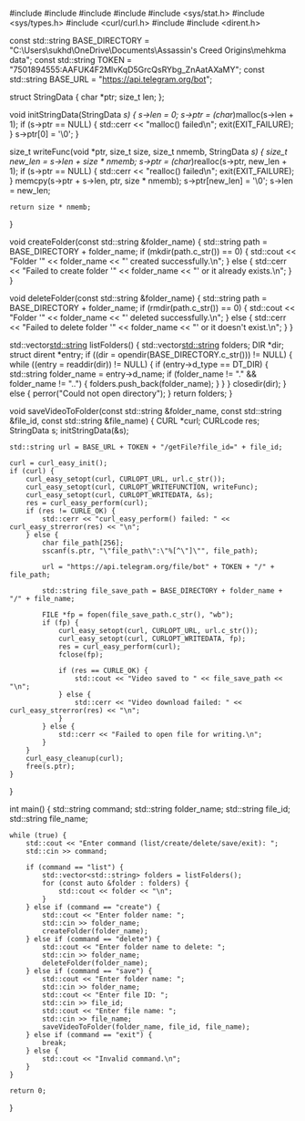 #include <iostream>
#include <fstream>
#include <cstdlib>
#include <cstring>
#include <sys/stat.h>
#include <sys/types.h>
#include <curl/curl.h>
#include <vector>
#include <dirent.h>

const std::string BASE_DIRECTORY = "C:\Users\sukhd\OneDrive\Documents\Assassin's Creed Origins\mehkma data";
const std::string TOKEN = "7501894555:AAFUK4F2MlvKqD5GrcQsRYbg_ZnAatAXaMY";
const std::string BASE_URL = "https://api.telegram.org/bot";

struct StringData {
    char *ptr;
    size_t len;
};

void initStringData(StringData *s) {
    s->len = 0;
    s->ptr = (char*)malloc(s->len + 1);
    if (s->ptr == NULL) {
        std::cerr << "malloc() failed\n";
        exit(EXIT_FAILURE);
    }
    s->ptr[0] = '\0';
}

size_t writeFunc(void *ptr, size_t size, size_t nmemb, StringData *s) {
    size_t new_len = s->len + size * nmemb;
    s->ptr = (char*)realloc(s->ptr, new_len + 1);
    if (s->ptr == NULL) {
        std::cerr << "realloc() failed\n";
        exit(EXIT_FAILURE);
    }
    memcpy(s->ptr + s->len, ptr, size * nmemb);
    s->ptr[new_len] = '\0';
    s->len = new_len;

    return size * nmemb;
}

void createFolder(const std::string &folder_name) {
    std::string path = BASE_DIRECTORY + folder_name;
    if (mkdir(path.c_str()) == 0) {
        std::cout << "Folder '" << folder_name << "' created successfully.\n";
    } else {
        std::cerr << "Failed to create folder '" << folder_name << "' or it already exists.\n";
    }
}

void deleteFolder(const std::string &folder_name) {
    std::string path = BASE_DIRECTORY + folder_name;
    if (rmdir(path.c_str()) == 0) {
        std::cout << "Folder '" << folder_name << "' deleted successfully.\n";
    } else {
        std::cerr << "Failed to delete folder '" << folder_name << "' or it doesn't exist.\n";
    }
}

std::vector<std::string> listFolders() {
    std::vector<std::string> folders;
    DIR *dir;
    struct dirent *entry;
    if ((dir = opendir(BASE_DIRECTORY.c_str())) != NULL) {
        while ((entry = readdir(dir)) != NULL) {
            if (entry->d_type == DT_DIR) {
                std::string folder_name = entry->d_name;
                if (folder_name != "." && folder_name != "..") {
                    folders.push_back(folder_name);
                }
            }
        }
        closedir(dir);
    } else {
        perror("Could not open directory");
    }
    return folders;
}

void saveVideoToFolder(const std::string &folder_name, const std::string &file_id, const std::string &file_name) {
    CURL *curl;
    CURLcode res;
    StringData s;
    initStringData(&s);

    std::string url = BASE_URL + TOKEN + "/getFile?file_id=" + file_id;

    curl = curl_easy_init();
    if (curl) {
        curl_easy_setopt(curl, CURLOPT_URL, url.c_str());
        curl_easy_setopt(curl, CURLOPT_WRITEFUNCTION, writeFunc);
        curl_easy_setopt(curl, CURLOPT_WRITEDATA, &s);
        res = curl_easy_perform(curl);
        if (res != CURLE_OK) {
            std::cerr << "curl_easy_perform() failed: " << curl_easy_strerror(res) << "\n";
        } else {
            char file_path[256];
            sscanf(s.ptr, "\"file_path\":\"%[^\"]\"", file_path);

            url = "https://api.telegram.org/file/bot" + TOKEN + "/" + file_path;

            std::string file_save_path = BASE_DIRECTORY + folder_name + "/" + file_name;

            FILE *fp = fopen(file_save_path.c_str(), "wb");
            if (fp) {
                curl_easy_setopt(curl, CURLOPT_URL, url.c_str());
                curl_easy_setopt(curl, CURLOPT_WRITEDATA, fp);
                res = curl_easy_perform(curl);
                fclose(fp);

                if (res == CURLE_OK) {
                    std::cout << "Video saved to " << file_save_path << "\n";
                } else {
                    std::cerr << "Video download failed: " << curl_easy_strerror(res) << "\n";
                }
            } else {
                std::cerr << "Failed to open file for writing.\n";
            }
        }
        curl_easy_cleanup(curl);
        free(s.ptr);
    }
}

int main() {
    std::string command;
    std::string folder_name;
    std::string file_id;
    std::string file_name;

    while (true) {
        std::cout << "Enter command (list/create/delete/save/exit): ";
        std::cin >> command;

        if (command == "list") {
            std::vector<std::string> folders = listFolders();
            for (const auto &folder : folders) {
                std::cout << folder << "\n";
            }
        } else if (command == "create") {
            std::cout << "Enter folder name: ";
            std::cin >> folder_name;
            createFolder(folder_name);
        } else if (command == "delete") {
            std::cout << "Enter folder name to delete: ";
            std::cin >> folder_name;
            deleteFolder(folder_name);
        } else if (command == "save") {
            std::cout << "Enter folder name: ";
            std::cin >> folder_name;
            std::cout << "Enter file ID: ";
            std::cin >> file_id;
            std::cout << "Enter file name: ";
            std::cin >> file_name;
            saveVideoToFolder(folder_name, file_id, file_name);
        } else if (command == "exit") {
            break;
        } else {
            std::cout << "Invalid command.\n";
        }
    }

    return 0;
}
